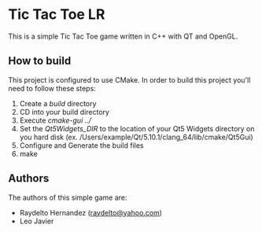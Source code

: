 # Tic Tac Toe LR

This is a simple Tic Tac Toe game written in C++ with QT and OpenGL.

## How to build

This project is configured to use CMake. In order to build this project you'll need to follow these steps:

1. Create a *build* directory
2. CD into your build directory
3. Execute *cmake-gui ../*
4. Set the *Qt5Widgets_DIR* to the location of your Qt5 Widgets directory on you hard disk (ex. /Users/example/Qt/5.10.1/clang_64/lib/cmake/Qt5Gui)
5. Configure and Generate the build files
6. make


## Authors

The authors of this simple game are:

* Raydelto Hernandez (raydelto@yahoo.com)
* Leo Javier
